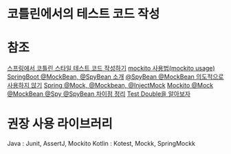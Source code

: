 코틀린에서의 테스트 코드 작성
===
# 참조
[스프링에서 코틀린 스타일 테스트 코드 작성하기](techblog.woowahan.com/5825/)
[mockito 사용법(mockito usage)](jdm.kr/blog/222)
[SpringBoot @MockBean, @SpyBean 소개](https://jojoldu.tistory.com/226)
[@SpyBean @MockBean 의도적으로 사용하지 않기](https://jojoldu.tistory.com/320)
[Spring @Mock, @Mockbean, @InjectMock](http://blog.devenjoy.com/?p=529)
[Mockito @Mock @MockBean @Spy @SpyBean 차이점 정리](https://cobbybb.tistory.com/16)
[Test Double을 알아보자](https://tecoble.techcourse.co.kr/post/2020-09-19-what-is-test-double/)

# 권장 사용 라이브러리
Java : Junit, AssertJ, Mockito
Kotlin : Kotest, Mockk, SpringMockk